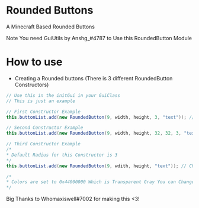 # Rounded Buttons

A Minecraft Based Rounded Buttons

Note You need GuiUtils by Anshg_#4787 to Use this RoundedButton Module

# How to use

- Creating a Rounded buttons (There is 3 different RoundedButton Constructors)

```java
// Use this in the initGui in your GuiClass
// This is just an example

// First Constructor Example
this.buttonList.add(new RoundedButton(9, width, height, 3, "text")); // Change [9, width, height, 3, "text"] to [YOUR_ID, X, Y, RADIUS, TEXT]

// Second Constructor Example
this.buttonList.add(new RoundedButton(9, width, height, 32, 32, 3, "text")); // Change [9, width, height, 32, 32, 3, "text"] to [YOUR_ID, X, Y, SIZE_X, SIZE_Y, RADIUS, TEXT]

// Third Constructor Example
/*
* Default Radius for this Constructor is 3
*/
this.buttonList.add(new RoundedButton(9, wdith, height, "text")); // Change [9, width, height, "text"] to [YOUR_ID, X, Y, TEXT]

/*
* Colors are set to 0x44000000 Which is Transparent Gray You can Change that in the Draw Button in RoundedButton.java
*/
```

Big Thanks to Whomaxiswell#7002 for making this <3!
